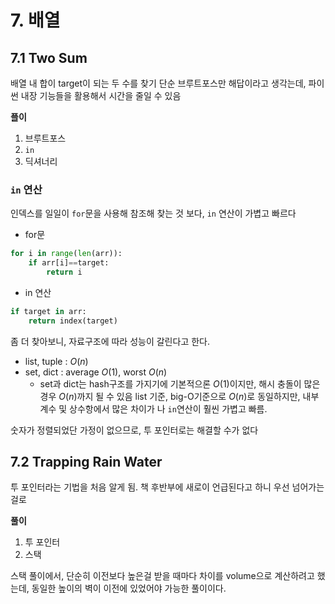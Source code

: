 # 7. 배열
## 7.1 Two Sum
배열 내 합이 target이 되는 두 수를 찾기
단순 브루트포스만 해답이라고 생각는데, 파이썬 내장 기능들을 활용해서 시간을 줄일 수 있음

__플이__
1. 브루트포스
2. `in`
3. 딕셔너리
### `in` 연산
인덱스를 일일이 `for`문을 사용해 참조해 찾는 것 보다, `in` 연산이 가볍고 빠르다
- for문
```python
for i in range(len(arr)):
    if arr[i]==target:
        return i
```
- in 연산
```python
if target in arr:
    return index(target)
```
좀 더 찾아보니, 자료구조에 따라 성능이 갈린다고 한다.
- list, tuple : $O(n)$
- set, dict : average $O(1)$, worst $O(n)$
    - set과 dict는 hash구조를 가지기에 기본적으론 $O(1)$이지만, 해시 충돌이 많은 경우 $O(n)$까지 될 수 있음
list 기준, big-O기준으로 $O(n)$로 동일하지만, 내부 계수 및 상수항에서 많은 차이가 나 `in`연산이 훨씬 가볍고 빠름.

숫자가 정렬되었단 가정이 없으므로, 투 포인터로는 해결할 수가 없다

## 7.2 Trapping Rain Water
투 포인터라는 기법을 처음 알게 됨. 책 후반부에 새로이 언급된다고 하니 우선 넘어가는걸로

__풀이__
1. 투 포인터
2. 스택

스택 풀이에서, 단순히 이전보다 높은걸 받을 때마다 차이를 volume으로 계산하려고 했는데, 동일한 높이의 벽이 이전에 있었어야 가능한 풀이이다. 